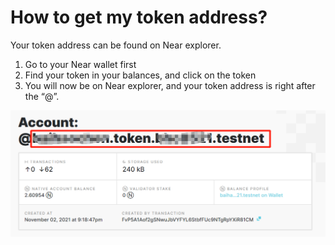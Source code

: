 # How to get my token address?

Your token address can be found on Near explorer.

1. Go to your Near wallet first
2. Find your token in your balances, and click on the token
3. You will now be on Near explorer, and your token address is right after the “@”.

![Untitled](../assets/Set_rules_for_roles/How%20to%20get%20my%20token%20address/Untitled.png)